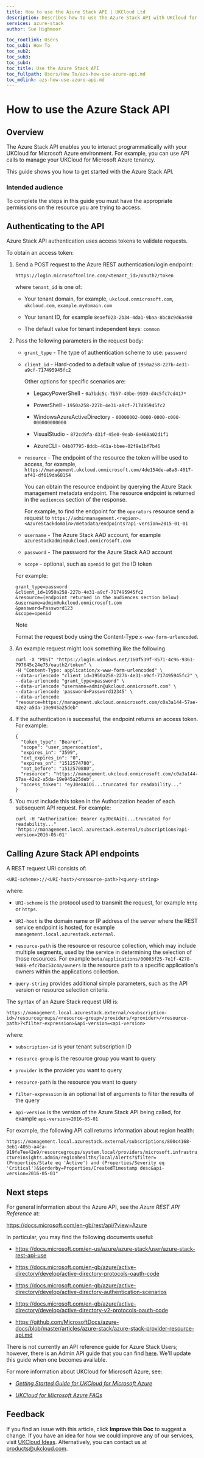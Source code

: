 ```yaml
---
title: How to use the Azure Stack API | UKCloud Ltd
description: Describes how to use the Azure Stack API with UKCloud for Microsoft Azure
services: azure-stack
author: Sue Highmoor

toc_rootlink: Users
toc_sub1: How To
toc_sub2:
toc_sub3:
toc_sub4:
toc_title: Use the Azure Stack API
toc_fullpath: Users/How To/azs-how-use-azure-api.md
toc_mdlink: azs-how-use-azure-api.md
---
```


# How to use the Azure Stack API

## Overview

The Azure Stack API enables you to interact programmatically with your UKCloud for Microsoft Azure environment. For example, you can use API calls to manage your UKCloud for Microsoft Azure tenancy.

This guide shows you how to get started with the Azure Stack API.

### Intended audience

To complete the steps in this guide you must have the appropriate permissions on the resource you are trying to access.

## Authenticating to the API

Azure Stack API authentication uses access tokens to validate requests.

To obtain an access token:

1. Send a POST request to the Azure REST authentication/login endpoint:

    `https://login.microsoftonline.com/<tenant_id>/oauth2/token`

    where `tenant_id` is one of:

    - Your tenant domain, for example, `ukcloud.onmicrosoft.com`, `ukcloud.com`, `example.mydomain.com`

    - Your tenant ID, for example `8eaef023-2b34-4da1-9baa-8bc8c9d6a490`

    - The default value for tenant independent keys: `common`

2. Pass the following parameters in the request body:

    - `grant_type` - The type of authentication scheme to use: `password`

    - `client_id` - Hard-coded to a default value of `1950a258-227b-4e31-a9cf-717495945fc2`

        Other options for specific scenarios are:

        - LegacyPowerShell - `0a7bdc5c-7b57-40be-9939-d4c5fc7cd417*`

        - PowerShell - `1950a258-227b-4e31-a9cf-717495945fc2`

        - WindowsAzureActiveDirectory - `00000002-0000-0000-c000-000000000000`

        - VisualStudio - `872cd9fa-d31f-45e0-9eab-6e460a02d1f1`

        - AzureCLI - `04b07795-8ddb-461a-bbee-02f9e1bf7b46`

    - `resource` - The endpoint of the resource the token will be used to access, for example,
    `https://management.ukcloud.onmicrosoft.com/4de154de-a8a8-4017-af41-df619da68154`

        You can obtain the resource endpoint by querying the Azure Stack management metadata endpoint. The resource endpoint is returned in the `audiences` section of the response.

        For example, to find the endpoint for the `operators` resource send a request to `https://adminmanagement.<region>.<AzureStackdomain>/metadata/endpoints?api-version=2015-01-01`

    - `username` - The Azure Stack AAD account, for example `azurestackadmin@ukcloud.onmicrosoft.com`

    - `password` - The password for the Azure Stack AAD account

    - `scope` - optional, such as `openid` to get the ID token

    For example:

    ```
    grant_type=password
    &client_id=1950a258-227b-4e31-a9cf-717495945fc2
    &resource=(endpoint returned in the audiences section below)
    &username=admin@ukcloud.onmicrosoft.com
    &password=Password123
    &scope=openid
    ```

    > [!NOTE]
    > Format the request body using the Content-Type `x-www-form-urlencoded`.

3. An example request might look something like the following

    ```
    curl -X "POST" "https://login.windows.net/160f539f-8571-4c96-9361-797645c24e75/oauth2/token" \
    -H "Content-Type: application/x-www-form-urlencoded" \
    --data-urlencode "client_id=1950a258-227b-4e31-a9cf-717495945fc2" \
    --data-urlencode "grant_type=password" \
    --data-urlencode "username=admin@ukcloud.onmicrosoft.com" \
    --data-urlencode 'password=Password12345' \
    --data-urlencode "resource=https://management.ukcloud.onmicrosoft.com/c0a3a144-57ae-42e2-a5da-19e945a25deb"

4. If the authentication is successful, the endpoint returns an access token. For example:

    ```
    {
      "token_type": "Bearer",
      "scope": "user_impersonation",
      "expires_in": "3599",
      "ext_expires_in": "0",
      "expires_on": "1512574780",
      "not_before": "1512570880",
      "resource": "https://management.ukcloud.onmicrosoft.com/c0a3a144-57ae-42e2-a5da-19e945a25deb",
      "access_token": "eyJ0eXAiOi...truncated for readability..."
    }
    ```

5. You must include this token in the Authorization header of each subsequent API request. For example:

    ```
    curl -H "Authorization: Bearer eyJ0eXAiOi...truncated for readability..." 'https://management.local.azurestack.external/subscriptions?api-version=2016-05-01'
    ```

## Calling Azure Stack API endpoints

A REST request URI consists of:

`<URI-scheme>://<URI-host>/<resource-path>?<query-string>`

where:

- `URI-scheme` is the protocol used to transmit the request, for example `http` or `https`.

- `URI-host` is the domain name or IP address of the server where the REST service endpoint is hosted, for example `management.local.azurestack.external`.

- `resource-path` is the resource or resource collection, which may include multiple segments, used by the service in determining the selection of those resources. For example `beta/applications/00003f25-7e1f-4278-9488-efc7bac53c4a/owners` is the resource path to a specific application's owners within the applications collection.

- `query-string` provides additional simple parameters, such as the API version or resource selection criteria.

The syntax of an Azure Stack request URI is:

`https://management.local.azurestack.external/<subscription-id>/resourcegroups/<resource-group>/providers/<provider>/<resource-path>?<filter-expression>&api-version=<api-version>`

where:

- `subscription-id` is your tenant subscription ID

- `resource-group` is the resource group you want to query

- `provider` is the provider you want to query

- `resource-path` is the resource you want to query

- `filter-expression` is an optional list of arguments to filter the results of the query

- `api-version` is the version of the Azure Stack API being called, for example `api-version=2016-05-01`

For example, the following API call returns information about region health:

`https://management.local.azurestack.external/subscriptions/800c4168-3eb1-405b-a4ca-919fe7ee42e9/resourcegroups/system.local/providers/microsoft.infrastructureinsights.admin/regionhealths/local/Alerts?$filter=(Properties/State eq 'Active') and (Properties/Severity eq 'Critical')&$orderby=Properties/CreatedTimestamp desc&api-version=2016-05-01"`

## Next steps

For general information about the Azure API, see the *Azure REST API Reference* at:

<https://docs.microsoft.com/en-gb/rest/api/?view=Azure>

In particular, you may find the following documents useful:

- <https://docs.microsoft.com/en-us/azure/azure-stack/user/azure-stack-rest-api-use>

- <https://docs.microsoft.com/en-gb/azure/active-directory/develop/active-directory-protocols-oauth-code>

- <https://docs.microsoft.com/en-gb/azure/active-directory/develop/active-directory-authentication-scenarios>

- <https://docs.microsoft.com/en-gb/azure/active-directory/develop/active-directory-v2-protocols-oauth-code>

- <https://github.com/MicrosoftDocs/azure-docs/blob/master/articles/azure-stack/azure-stack-provider-resource-api.md>

There is not currently an API reference guide for Azure Stack Users; however, there is an Admin API guide that you can find [here]("https://docs.microsoft.com/en-us/rest/api/azure-stack/"). We'll update this guide when one becomes available.

For more information about UKCloud for Microsoft Azure, see:

- [*Getting Started Guide for UKCloud for Microsoft Azure*](azs-gs.md)

- [*UKCloud for Microsoft Azure FAQs*](azs-faq.md)

## Feedback

If you find an issue with this article, click **Improve this Doc** to suggest a change. If you have an idea for how we could improve any of our services, visit [UKCloud Ideas](https://ideas.ukcloud.com). Alternatively, you can contact us at <products@ukcloud.com>.